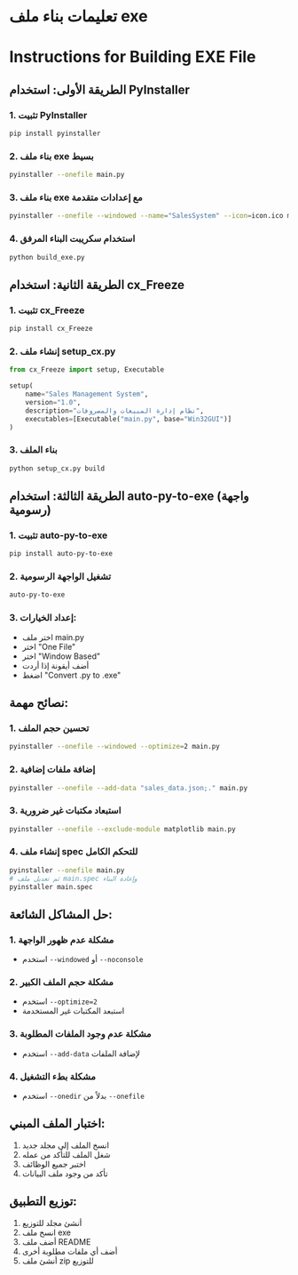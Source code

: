 # تعليمات بناء ملف exe
# Instructions for Building EXE File

## الطريقة الأولى: استخدام PyInstaller

### 1. تثبيت PyInstaller
```bash
pip install pyinstaller
```

### 2. بناء ملف exe بسيط
```bash
pyinstaller --onefile main.py
```

### 3. بناء ملف exe مع إعدادات متقدمة
```bash
pyinstaller --onefile --windowed --name="SalesSystem" --icon=icon.ico main.py
```

### 4. استخدام سكريبت البناء المرفق
```bash
python build_exe.py
```

## الطريقة الثانية: استخدام cx_Freeze

### 1. تثبيت cx_Freeze
```bash
pip install cx_Freeze
```

### 2. إنشاء ملف setup_cx.py
```python
from cx_Freeze import setup, Executable

setup(
    name="Sales Management System",
    version="1.0",
    description="نظام إدارة المبيعات والمصروفات",
    executables=[Executable("main.py", base="Win32GUI")]
)
```

### 3. بناء الملف
```bash
python setup_cx.py build
```

## الطريقة الثالثة: استخدام auto-py-to-exe (واجهة رسومية)

### 1. تثبيت auto-py-to-exe
```bash
pip install auto-py-to-exe
```

### 2. تشغيل الواجهة الرسومية
```bash
auto-py-to-exe
```

### 3. إعداد الخيارات:
- اختر ملف main.py
- اختر "One File"
- اختر "Window Based"
- أضف أيقونة إذا أردت
- اضغط "Convert .py to .exe"

## نصائح مهمة:

### 1. تحسين حجم الملف
```bash
pyinstaller --onefile --windowed --optimize=2 main.py
```

### 2. إضافة ملفات إضافية
```bash
pyinstaller --onefile --add-data "sales_data.json;." main.py
```

### 3. استبعاد مكتبات غير ضرورية
```bash
pyinstaller --onefile --exclude-module matplotlib main.py
```

### 4. إنشاء ملف spec للتحكم الكامل
```bash
pyinstaller --onefile main.py
# ثم تعديل ملف main.spec وإعادة البناء
pyinstaller main.spec
```

## حل المشاكل الشائعة:

### 1. مشكلة عدم ظهور الواجهة
- استخدم `--windowed` أو `--noconsole`

### 2. مشكلة حجم الملف الكبير
- استخدم `--optimize=2`
- استبعد المكتبات غير المستخدمة

### 3. مشكلة عدم وجود الملفات المطلوبة
- استخدم `--add-data` لإضافة الملفات

### 4. مشكلة بطء التشغيل
- استخدم `--onedir` بدلاً من `--onefile`

## اختبار الملف المبني:

1. انسخ الملف إلى مجلد جديد
2. شغل الملف للتأكد من عمله
3. اختبر جميع الوظائف
4. تأكد من وجود ملف البيانات

## توزيع التطبيق:

1. أنشئ مجلد للتوزيع
2. انسخ ملف exe
3. أضف ملف README
4. أضف أي ملفات مطلوبة أخرى
5. أنشئ ملف zip للتوزيع